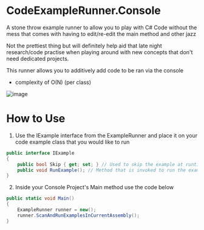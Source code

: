 # CodeExampleRunner.Console
A stone throw example runner to allow you to play with C# Code without the mess that comes with having to edit/re-edit the main method and other jazz

Not the prettiest thing but will definitely help aid that late night research/code practise when playing around with new concepts that don't need dedicated projects. 

This runner allows you to additively add code to be ran via the console
- complexity of O(N) (per class)

![image](https://user-images.githubusercontent.com/11492379/169673743-8e8c45f1-9f96-4d4d-b3db-052c2ac5a86b.png)


# How to Use

1. Use the IExample interface from the ExampleRunner and place it on your code example class that you would like to run
```csharp
public interface IExample
{
    public bool Skip { get; set; } // Used to skip the example at runtime
    public void RunExample(); // Method that is invoked to run the example - your example's "main" method per say
}
```


2. Inside your Console Project's Main method use the code below

```csharp
public static void Main()
{
    ExampleRunner runner = new();
    runner.ScanAndRunExamplesInCurrentAssembly();
}
```
